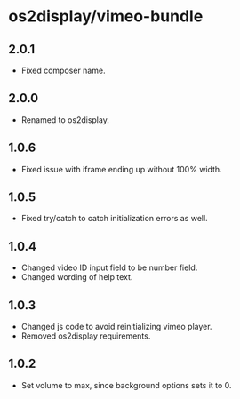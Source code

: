 # os2display/vimeo-bundle

## 2.0.1

* Fixed composer name.

## 2.0.0

* Renamed to os2display.

## 1.0.6

* Fixed issue with iframe ending up without 100% width.

## 1.0.5

* Fixed try/catch to catch initialization errors as well.

## 1.0.4

* Changed video ID input field to be number field.
* Changed wording of help text.

## 1.0.3

* Changed js code to avoid reinitializing vimeo player.
* Removed os2display requirements.

## 1.0.2

* Set volume to max, since background options sets it to 0.
